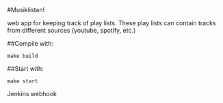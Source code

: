 #Musiklistan!

web app for keeping track of play lists.
These play lists can contain tracks from different
sources (youtube, spotify, etc.)

##Compile with:
```
make build
```

##Start with:
```
make start
```

Jenkins webhook
